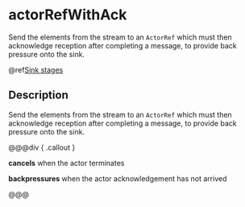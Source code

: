 # actorRefWithAck

Send the elements from the stream to an `ActorRef` which must then acknowledge reception after completing a message, to provide back pressure onto the sink.

@ref[Sink stages](../index.md#sink-stages)

## Description

Send the elements from the stream to an `ActorRef` which must then acknowledge reception after completing a message,
to provide back pressure onto the sink.


@@@div { .callout }

**cancels** when the actor terminates

**backpressures** when the actor acknowledgement has not arrived

@@@

